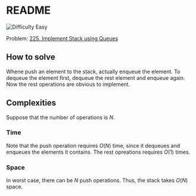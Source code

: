 # README

![Difficulty Easy](https://img.shields.io/badge/Difficulty-Easy-green)

Problem: [225. Implement Stack using Queues][problem]

[problem]: https://leetcode.com/problems/implement-stack-using-queues/description/



## How to solve

Whene push an element to the stack, actually enqueue the element.
To dequeue the element first, dequeue the rest element and enqueue again.
Now the rest operations are obvious to implement.



## Complexities

Suppose that the number of operations is $N$.

### Time

Note that the push operation requires $O(N)$ time, since it dequeues and enqueues the elements it contains.
The rest opreations requires $O(1)$ times.

### Space

In worst case, there can be $N$ push operations.
Thus, the stack takes $O(N)$ space.
